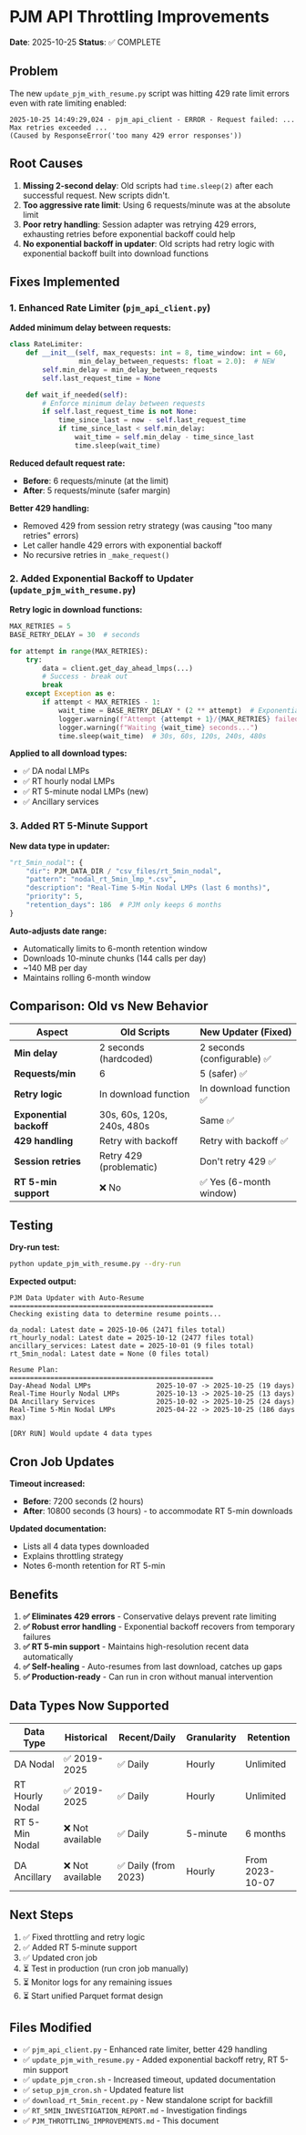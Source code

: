 # PJM API Throttling Improvements

**Date**: 2025-10-25
**Status**: ✅ COMPLETE

## Problem

The new `update_pjm_with_resume.py` script was hitting 429 rate limit errors even with rate limiting enabled:

```
2025-10-25 14:49:29,024 - pjm_api_client - ERROR - Request failed: ... Max retries exceeded ...
(Caused by ResponseError('too many 429 error responses'))
```

## Root Causes

1. **Missing 2-second delay**: Old scripts had `time.sleep(2)` after each successful request. New scripts didn't.
2. **Too aggressive rate limit**: Using 6 requests/minute was at the absolute limit
3. **Poor retry handling**: Session adapter was retrying 429 errors, exhausting retries before exponential backoff could help
4. **No exponential backoff in updater**: Old scripts had retry logic with exponential backoff built into download functions

## Fixes Implemented

### 1. Enhanced Rate Limiter (`pjm_api_client.py`)

**Added minimum delay between requests:**
```python
class RateLimiter:
    def __init__(self, max_requests: int = 8, time_window: int = 60,
                 min_delay_between_requests: float = 2.0):  # NEW
        self.min_delay = min_delay_between_requests
        self.last_request_time = None

    def wait_if_needed(self):
        # Enforce minimum delay between requests
        if self.last_request_time is not None:
            time_since_last = now - self.last_request_time
            if time_since_last < self.min_delay:
                wait_time = self.min_delay - time_since_last
                time.sleep(wait_time)
```

**Reduced default request rate:**
- **Before**: 6 requests/minute (at the limit)
- **After**: 5 requests/minute (safer margin)

**Better 429 handling:**
- Removed 429 from session retry strategy (was causing "too many retries" errors)
- Let caller handle 429 errors with exponential backoff
- No recursive retries in `_make_request()`

### 2. Added Exponential Backoff to Updater (`update_pjm_with_resume.py`)

**Retry logic in download functions:**
```python
MAX_RETRIES = 5
BASE_RETRY_DELAY = 30  # seconds

for attempt in range(MAX_RETRIES):
    try:
        data = client.get_day_ahead_lmps(...)
        # Success - break out
        break
    except Exception as e:
        if attempt < MAX_RETRIES - 1:
            wait_time = BASE_RETRY_DELAY * (2 ** attempt)  # Exponential backoff
            logger.warning(f"Attempt {attempt + 1}/{MAX_RETRIES} failed")
            logger.warning(f"Waiting {wait_time} seconds...")
            time.sleep(wait_time)  # 30s, 60s, 120s, 240s, 480s
```

**Applied to all download types:**
- ✅ DA nodal LMPs
- ✅ RT hourly nodal LMPs
- ✅ RT 5-minute nodal LMPs (new)
- ✅ Ancillary services

### 3. Added RT 5-Minute Support

**New data type in updater:**
```python
"rt_5min_nodal": {
    "dir": PJM_DATA_DIR / "csv_files/rt_5min_nodal",
    "pattern": "nodal_rt_5min_lmp_*.csv",
    "description": "Real-Time 5-Min Nodal LMPs (last 6 months)",
    "priority": 5,
    "retention_days": 186  # PJM only keeps 6 months
}
```

**Auto-adjusts date range:**
- Automatically limits to 6-month retention window
- Downloads 10-minute chunks (144 calls per day)
- ~140 MB per day
- Maintains rolling 6-month window

## Comparison: Old vs New Behavior

| Aspect | Old Scripts | New Updater (Fixed) |
|--------|-------------|---------------------|
| **Min delay** | 2 seconds (hardcoded) | 2 seconds (configurable) ✅ |
| **Requests/min** | 6 | 5 (safer) ✅ |
| **Retry logic** | In download function | In download function ✅ |
| **Exponential backoff** | 30s, 60s, 120s, 240s, 480s | Same ✅ |
| **429 handling** | Retry with backoff | Retry with backoff ✅ |
| **Session retries** | Retry 429 (problematic) | Don't retry 429 ✅ |
| **RT 5-min support** | ❌ No | ✅ Yes (6-month window) |

## Testing

**Dry-run test:**
```bash
python update_pjm_with_resume.py --dry-run
```

**Expected output:**
```
PJM Data Updater with Auto-Resume
==================================================
Checking existing data to determine resume points...

da_nodal: Latest date = 2025-10-06 (2471 files total)
rt_hourly_nodal: Latest date = 2025-10-12 (2477 files total)
ancillary_services: Latest date = 2025-10-01 (9 files total)
rt_5min_nodal: Latest date = None (0 files total)

Resume Plan:
==================================================
Day-Ahead Nodal LMPs                2025-10-07 -> 2025-10-25 (19 days)
Real-Time Hourly Nodal LMPs         2025-10-13 -> 2025-10-25 (13 days)
DA Ancillary Services               2025-10-02 -> 2025-10-25 (24 days)
Real-Time 5-Min Nodal LMPs          2025-04-22 -> 2025-10-25 (186 days max)

[DRY RUN] Would update 4 data types
```

## Cron Job Updates

**Timeout increased:**
- **Before**: 7200 seconds (2 hours)
- **After**: 10800 seconds (3 hours) - to accommodate RT 5-min downloads

**Updated documentation:**
- Lists all 4 data types downloaded
- Explains throttling strategy
- Notes 6-month retention for RT 5-min

## Benefits

1. **✅ Eliminates 429 errors** - Conservative delays prevent rate limiting
2. **✅ Robust error handling** - Exponential backoff recovers from temporary failures
3. **✅ RT 5-min support** - Maintains high-resolution recent data automatically
4. **✅ Self-healing** - Auto-resumes from last download, catches up gaps
5. **✅ Production-ready** - Can run in cron without manual intervention

## Data Types Now Supported

| Data Type | Historical | Recent/Daily | Granularity | Retention |
|-----------|------------|--------------|-------------|-----------|
| DA Nodal | ✅ 2019-2025 | ✅ Daily | Hourly | Unlimited |
| RT Hourly Nodal | ✅ 2019-2025 | ✅ Daily | Hourly | Unlimited |
| RT 5-Min Nodal | ❌ Not available | ✅ Daily | 5-minute | 6 months |
| DA Ancillary | ❌ Not available | ✅ Daily (from 2023) | Hourly | From 2023-10-07 |

## Next Steps

1. ✅ Fixed throttling and retry logic
2. ✅ Added RT 5-minute support
3. ✅ Updated cron job
4. ⏳ Test in production (run cron job manually)
5. ⏳ Monitor logs for any remaining issues
6. ⏳ Start unified Parquet format design

## Files Modified

- ✅ `pjm_api_client.py` - Enhanced rate limiter, better 429 handling
- ✅ `update_pjm_with_resume.py` - Added exponential backoff retry, RT 5-min support
- ✅ `update_pjm_cron.sh` - Increased timeout, updated documentation
- ✅ `setup_pjm_cron.sh` - Updated feature list
- ✅ `download_rt_5min_recent.py` - New standalone script for backfill
- ✅ `RT_5MIN_INVESTIGATION_REPORT.md` - Investigation findings
- ✅ `PJM_THROTTLING_IMPROVEMENTS.md` - This document
